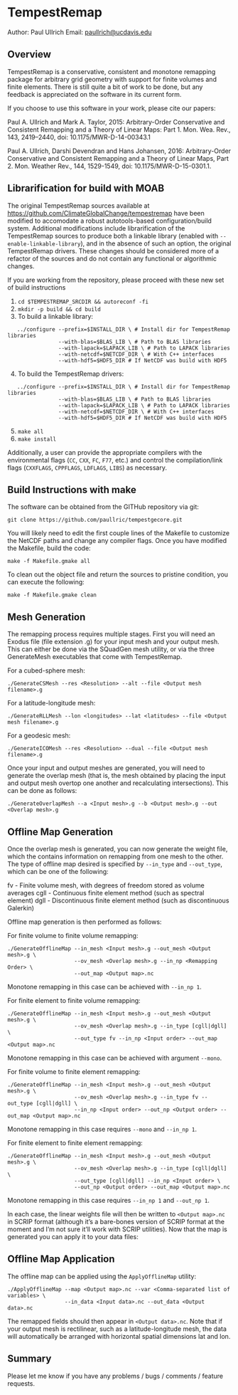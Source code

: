 TempestRemap
=============

Author:  Paul Ullrich
Email:   paullrich@ucdavis.edu

Overview
--------

TempestRemap is a conservative, consistent and monotone remapping package for
arbitrary grid geometry with support for finite volumes and finite elements.
There is still quite a bit of work to be done, but any feedback is appreciated
on the software in its current form.

If you choose to use this software in your work, please cite our papers:

Paul A. Ullrich and Mark A. Taylor, 2015: Arbitrary-Order Conservative
and Consistent Remapping and a Theory of Linear Maps: Part 1.
Mon. Wea. Rev., 143, 2419–2440, doi: 10.1175/MWR-D-14-00343.1

Paul A. Ullrich, Darshi Devendran and Hans Johansen, 2016: Arbitrary-Order
Conservative and Consistent Remapping and a Theory of Linear Maps, Part 2.
Mon. Weather Rev., 144, 1529-1549, doi: 10.1175/MWR-D-15-0301.1. 

Librarification for build with MOAB
-----------------------------------

The original TempestRemap sources available at 
https://github.com/ClimateGlobalChange/tempestremap have been modified to
accomodate a robust autotools-based configuration/build system. Additional
modifications include librarification of the TempestRemap sources to produce
both a linkable library (enabled with `--enable-linkable-library`), and in the
absence of such an option, the original TempestRemap drivers. These changes 
should be considered more of a refactor of the sources and do not contain any
functional or algorithmic changes.

If you are working from the repository, please proceed with these new set of
build instructions

  1. `cd $TEMPESTREMAP_SRCDIR && autoreconf -fi`
  2. `mkdir -p build && cd build`
  3. To build a linkable library:
  ```
     ../configure --prefix=$INSTALL_DIR \ # Install dir for TempestRemap libraries
                  --with-blas=$BLAS_LIB \ # Path to BLAS libraries
                  --with-lapack=$LAPACK_LIB \ # Path to LAPACK libraries
                  --with-netcdf=$NETCDF_DIR \ # With C++ interfaces
                  --with-hdf5=$HDF5_DIR # If NetCDF was build with HDF5
  ```
  4. To build the TempestRemap drivers:
  ```
     ../configure --prefix=$INSTALL_DIR \ # Install dir for TempestRemap libraries
                  --with-blas=$BLAS_LIB \ # Path to BLAS libraries
                  --with-lapack=$LAPACK_LIB \ # Path to LAPACK libraries
                  --with-netcdf=$NETCDF_DIR \ # With C++ interfaces
                  --with-hdf5=$HDF5_DIR # If NetCDF was build with HDF5
  ```
  5. `make all`
  6. `make install`

Additionally, a user can provide the appropriate compilers with the environmental
flags (`CC`, `CXX`, `FC`, `F77`, etc.) and control the compilation/link flags (`CXXFLAGS`, 
`CPPFLAGS`, `LDFLAGS`, `LIBS`) as necessary.

Build Instructions with make
----------------------------

The software can be obtained from the GITHub repository via git:
```
git clone https://github.com/paullric/tempestgecore.git
```
You will likely need to edit the first couple lines of the Makefile to
customize the NetCDF paths and change any compiler flags.  Once you have
modified the Makefile, build the code:
```
make -f Makefile.gmake all
```
To clean out the object file and return the sources to pristine condition,
you can execute the following:
```
make -f Makefile.gmake clean
```

Mesh Generation
---------------

The remapping process requires multiple stages.  First you will need an Exodus
file (file extension .g) for your input mesh and your output mesh.  This can
either be done via the SQuadGen mesh utility, or via the three GenerateMesh
executables that come with TempestRemap.

For a cubed-sphere mesh:
```
./GenerateCSMesh --res <Resolution> --alt --file <Output mesh filename>.g
```
For a latitude-longitude mesh:
```
./GenerateRLLMesh --lon <longitudes> --lat <latitudes> --file <Output mesh filename>.g
```
For a geodesic mesh:
```
./GenerateICOMesh --res <Resolution> --dual --file <Output mesh filename>.g
```
Once your input and output meshes are generated, you will need to generate the
overlap mesh (that is, the mesh obtained by placing the input and output mesh
overtop one another and recalculating intersections).  This can be done as
follows:
```
./GenerateOverlapMesh --a <Input mesh>.g --b <Output mesh>.g --out <Overlap mesh>.g
```

Offline Map Generation
----------------------

Once the overlap mesh is generated, you can now generate the weight file, which
the contains information on remapping from one mesh to the other.  The type
of offline map desired is specified by `--in_type` and `--out_type`, which can be
one of the following:

fv   - Finite volume mesh, with degrees of freedom stored as volume averages
cgll - Continuous finite element method (such as spectral element)
dgll - Discontinuous finite element method (such as discontinuous Galerkin)

Offline map generation is then performed as follows:

For finite volume to finite volume remapping:
```
./GenerateOfflineMap --in_mesh <Input mesh>.g --out_mesh <Output mesh>.g \
                     --ov_mesh <Overlap mesh>.g --in_np <Remapping Order> \
                     --out_map <Output map>.nc
```
Monotone remapping in this case can be achieved with `--in_np 1`.

For finite element to finite volume remapping:
```
./GenerateOfflineMap --in_mesh <Input mesh>.g --out_mesh <Output mesh>.g \
                     --ov_mesh <Overlap mesh>.g --in_type [cgll|dgll] \
                     --out_type fv --in_np <Input order> --out_map <Output map>.nc
```
Monotone remapping in this case can be achieved with argument `--mono`.

For finite volume to finite element remapping:
```
./GenerateOfflineMap --in_mesh <Input mesh>.g --out_mesh <Output mesh>.g \
                     --ov_mesh <Overlap mesh>.g --in_type fv --out_type [cgll|dgll] \
                     --in_np <Input order> --out_np <Output order> --out_map <Output map>.nc
```
Monotone remapping in this case requires `--mono` and `--in_np 1`.

For finite element to finite element remapping:
```
./GenerateOfflineMap --in_mesh <Input mesh>.g --out_mesh <Output mesh>.g \
                     --ov_mesh <Overlap mesh>.g --in_type [cgll|dgll] \
                     --out_type [cgll|dgll] --in_np <Input order> \
                     --out_np <Output order> --out_map <Output map>.nc
```
Monotone remapping in this case requires `--in_np 1` and `--out_np 1`.

In each case, the linear weights file will then be written to `<Output map>.nc`
in SCRIP format (although it’s a bare-bones version of SCRIP format at the
moment and I’m not sure it’ll work with SCRIP utilities).  Now that the map is
generated you can apply it to your data files:

Offline Map Application
-----------------------

The offline map can be applied using the `ApplyOfflineMap` utility:
```
./ApplyOfflineMap --map <Output map>.nc --var <Comma-separated list of variables> \
                  --in_data <Input data>.nc --out_data <Output data>.nc
```
The remapped fields should then appear in `<Output data>.nc`.  Note that if your
output mesh is rectilinear, such as a latitude-longitude mesh, the data will
automatically be arranged with horizontal spatial dimensions lat and lon.

Summary
-------

Please let me know if you have any problems / bugs / comments / feature requests.


